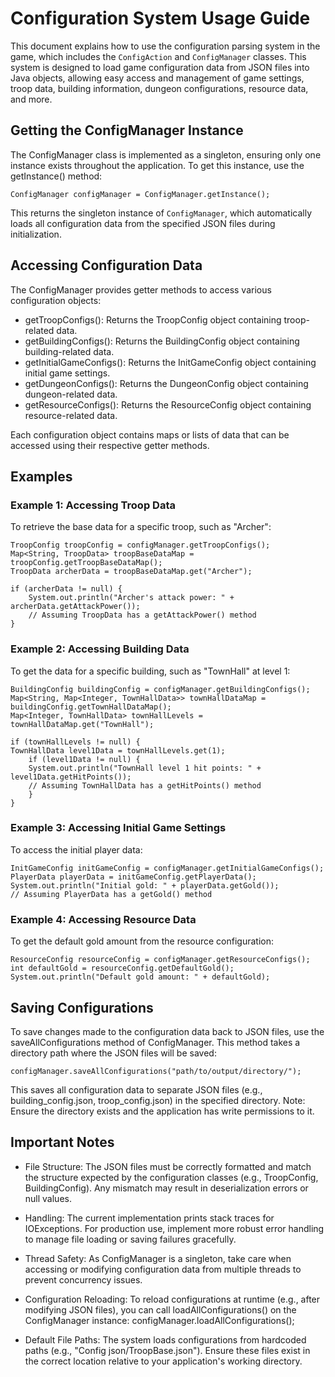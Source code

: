 # Configuration System Usage Guide

This document explains how to use the configuration parsing system in the game, which includes the `ConfigAction` and `ConfigManager` classes. This system is designed to load game configuration data from JSON files into Java objects, allowing easy access and management of game settings, troop data, building information, dungeon configurations, resource data, and more.

## Getting the ConfigManager Instance

The ConfigManager class is implemented as a singleton, ensuring only one instance exists throughout the application. To get this instance, use the getInstance() method:

```
ConfigManager configManager = ConfigManager.getInstance();
```

This returns the singleton instance of `ConfigManager`, which automatically loads all configuration data from the specified JSON files during initialization.

## Accessing Configuration Data

The ConfigManager provides getter methods to access various configuration objects:

- getTroopConfigs(): Returns the TroopConfig object containing troop-related data.
- getBuildingConfigs(): Returns the BuildingConfig object containing building-related data.
- getInitialGameConfigs(): Returns the InitGameConfig object containing initial game settings.
- getDungeonConfigs(): Returns the DungeonConfig object containing dungeon-related data.
- getResourceConfigs(): Returns the ResourceConfig object containing resource-related data.

Each configuration object contains maps or lists of data that can be accessed using their respective getter methods.

## Examples

### Example 1: Accessing Troop Data

To retrieve the base data for a specific troop, such as "Archer":

```
TroopConfig troopConfig = configManager.getTroopConfigs();
Map<String, TroopData> troopBaseDataMap = troopConfig.getTroopBaseDataMap();
TroopData archerData = troopBaseDataMap.get("Archer");

if (archerData != null) {
    System.out.println("Archer's attack power: " + archerData.getAttackPower());
    // Assuming TroopData has a getAttackPower() method
}
```

### Example 2: Accessing Building Data

To get the data for a specific building, such as "TownHall" at level 1:

```
BuildingConfig buildingConfig = configManager.getBuildingConfigs();
Map<String, Map<Integer, TownHallData>> townHallDataMap = buildingConfig.getTownHallDataMap();
Map<Integer, TownHallData> townHallLevels = townHallDataMap.get("TownHall");

if (townHallLevels != null) {
TownHallData level1Data = townHallLevels.get(1);
    if (level1Data != null) {
    System.out.println("TownHall level 1 hit points: " + level1Data.getHitPoints());
    // Assuming TownHallData has a getHitPoints() method
    }
}
```

### Example 3: Accessing Initial Game Settings

To access the initial player data:

```
InitGameConfig initGameConfig = configManager.getInitialGameConfigs();
PlayerData playerData = initGameConfig.getPlayerData();
System.out.println("Initial gold: " + playerData.getGold());
// Assuming PlayerData has a getGold() method
```

### Example 4: Accessing Resource Data

To get the default gold amount from the resource configuration:

```
ResourceConfig resourceConfig = configManager.getResourceConfigs();
int defaultGold = resourceConfig.getDefaultGold();
System.out.println("Default gold amount: " + defaultGold);
```

## Saving Configurations

To save changes made to the configuration data back to JSON files, use the saveAllConfigurations method of ConfigManager. This method takes a directory path where the JSON files will be saved:

```
configManager.saveAllConfigurations("path/to/output/directory/");
```

This saves all configuration data to separate JSON files (e.g., building_config.json, troop_config.json) in the specified directory.
Note: Ensure the directory exists and the application has write permissions to it.

## Important Notes

- File Structure: The JSON files must be correctly formatted and match the structure expected by the configuration classes (e.g., TroopConfig, BuildingConfig). Any mismatch may result in deserialization errors or null values.

- Handling: The current implementation prints stack traces for IOExceptions. For production use, implement more robust error handling to manage file loading or saving failures gracefully.

- Thread Safety: As ConfigManager is a singleton, take care when accessing or modifying configuration data from multiple threads to prevent concurrency issues.

- Configuration Reloading: To reload configurations at runtime (e.g., after modifying JSON files), you can call loadAllConfigurations() on the ConfigManager instance:
  configManager.loadAllConfigurations();

- Default File Paths: The system loads configurations from hardcoded paths (e.g., "Config json/TroopBase.json"). Ensure these files exist in the correct location relative to your application's working directory.
